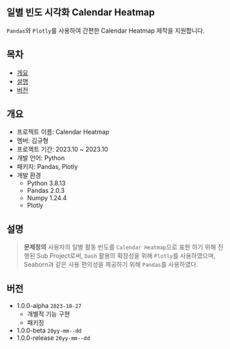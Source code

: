 ## 일별 빈도 시각화 Calendar Heatmap
`Pandas`와  `Plotly`를 사용하여 간편한 Calendar Heatmap 제작을 지원합니다.


## 목차
- [개요](#개요)
- [설명](#설명)
- [버전](#버전)


## 개요
- 프로젝트 이름: Calendar Heatmap
- 멤버: 김규형
- 프로젝트 기간: 2023.10 ~ 2023.10
- 개발 언어: Python
- 패키지: Pandas, Plotly
- 개발 환경
	- Python 3.8.13
	- Pandas 2.0.3
	- Numpy 1.24.4
	- Plotly 


## 설명
> __문제정의__
> 사용자의 일별 활동 빈도를 `Calendar Heatmap`으로 표현 하기 위해 진행된 Sub Project로써,
> `Dash` 활용의 확장성을 위해 `Plotly`를 사용하였으며,  Seaborn과 같은 사용 편의성을 제공하기 위해 `Pandas`를 사용하였다.


## 버전
- 1.0.0-alpha `2023-10-27`
	- 개별적 기능 구현
	- 패키징
- 1.0.0-beta `20yy-mm--dd`
- 1.0.0-release `20yy-mm--dd`

